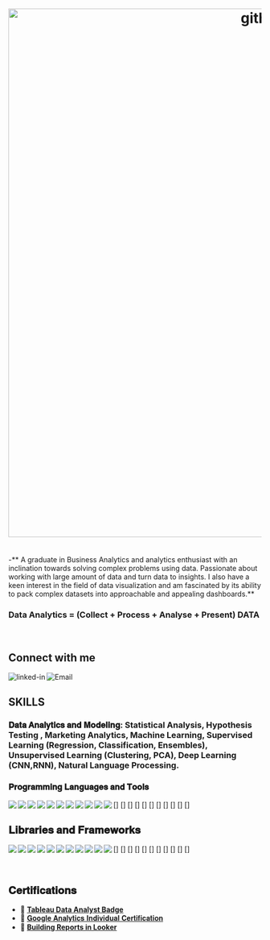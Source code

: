 <h1 align="center"> 
<img width="1050px" alt="githubpic1" src="https://user-images.githubusercontent.com/62577056/128972814-0847e050-084e-40c4-be40-fc89be2f27c0.PNG">
</h1>
<br>
-** A graduate in Business Analytics and analytics enthusiast with an inclination towards solving complex problems using data. 
Passionate about working with large amount of data and turn data to insights. I also have a keen interest in the field of data visualization and am fascinated by its ability to pack complex datasets into approachable and appealing dashboards.**

### Data Analytics = (Collect + Process + Analyse + Present) DATA

<br>

## Connect with me

[<img align="left" alt="linked-in" src="https://img.shields.io/badge/linkedin-%230077B5.svg?&style=for-the-badge&logo=linkedin&logoColor=white" />](https://www.linkedin.com/in/suchita-negi-12021990)

[<img align="left" alt="Email" src="https://img.shields.io/badge/Gmail-D14836?style=for-the-badge&logo=gmail&logoColor=white" />](suchitanegi02@gmail.com)

<br>

## SKILLS

### 𝐃𝐚𝐭𝐚 𝐀𝐧𝐚𝐥𝐲𝐭𝐢𝐜𝐬 𝐚𝐧𝐝 𝐌𝐨𝐝𝐞𝐥𝐢𝐧𝐠: Statistical Analysis, Hypothesis Testing , Marketing Analytics, Machine Learning, Supervised Learning (Regression, Classification, Ensembles), Unsupervised Learning (Clustering, PCA), Deep Learning (CNN,RNN), Natural Language Processing.

### 𝐏𝐫𝐨𝐠𝐫𝐚𝐦𝐦𝐢𝐧𝐠 𝐋𝐚𝐧𝐠𝐮𝐚𝐠𝐞𝐬 𝐚𝐧𝐝 𝐓𝐨𝐨𝐥𝐬

[<img align="left" src="https://img.shields.io/badge/Python-FFD43B?style=for-the-badge&logo=python&logoColor=darkgreen" />]
[<img align="left" src="https://img.shields.io/badge/Java-ED8B00?style=for-the-badge&logo=java&logoColor=white" />]
[<img align="left" src="https://img.shields.io/badge/MySQL-00000F?style=for-the-badge&logo=mysql&logoColor=white" />]
[<img align="left" src="https://img.shields.io/badge/R-276DC3?style=for-the-badge&logo=r&logoColor=white" />]
[<img align="left" src="https://img.shields.io/badge/Jupyter-F37626.svg?&style=for-the-badge&logo=Jupyter&logoColor=white" />]
[<img align="left" src="https://img.shields.io/badge/Google%20Analytics-E37400?style=for-the-badge&logo=google%20analytics&logoColor=white" />]
[<img align="left" src="https://img.shields.io/badge/Eclipse-2C2255?style=for-the-badge&logo=eclipse&logoColor=white" />]
[<img align="left" src="https://img.shields.io/badge/Colab-F9AB00?style=for-the-badge&logo=googlecolab&color=525252" />]
[<img align="left" src="https://img.shields.io/badge/RStudio-75AADB?style=for-the-badge&logo=RStudio&logoColor=white" />]
[<img align="left" src="https://img.shields.io/badge/Microsoft_Excel-217346?style=for-the-badge&logo=microsoft-excel&logoColor=white" />]
[<img align="left" src="https://img.shields.io/badge/Microsoft_PowerPoint-B7472A?style=for-the-badge&logo=microsoft-powerpoint&logoColor=white" />]

## 𝐋𝐢𝐛𝐫𝐚𝐫𝐢𝐞𝐬 𝐚𝐧𝐝 𝐅𝐫𝐚𝐦𝐞𝐰𝐨𝐫𝐤𝐬

[<img align="left" src="https://img.shields.io/badge/Pandas-2C2D72?style=for-the-badge&logo=pandas&logoColor=white" />]
[<img align="left" src="https://img.shields.io/badge/Numpy-777BB4?style=for-the-badge&logo=numpy&logoColor=white" />]
[<img align="left" src="https://img.shields.io/badge/Plotly-239120?style=for-the-badge&logo=plotly&logoColor=white" />]
[<img align="left" src="https://img.shields.io/badge/scikit_learn-F7931E?style=for-the-badge&logo=scikit-learn&logoColor=white" />]
[<img align="left" src="https://img.shields.io/badge/TensorFlow-FF6F00?style=for-the-badge&logo=TensorFlow&logoColor=white" />]
[<img align="left" src="https://img.shields.io/badge/Keras-D00000?style=for-the-badge&logo=Keras&logoColor=white" />]
[<img align="left" src="https://img.shields.io/badge/Ggplot-777BB4?style=for-the-badge&logo=Keras&logoColor=white" />]
[<img align="left" src="https://img.shields.io/badge/NLTK-00000F?style=for-the-badge&logo=Keras&logoColor=white" />]
[<img align="left" src="https://img.shields.io/badge/Dplyr-75AADB?style=for-the-badge&logo=Keras&logoColor=white" />]
[<img align="left" src="https://img.shields.io/badge/Seaborn-ED8B00?style=for-the-badge&logo=Keras&logoColor=white" />]
[<img align="left" src="https://img.shields.io/badge/Matplotlib-E37400?style=for-the-badge&logo=Keras&logoColor=white" />]

<br>

## 𝐂𝐞𝐫𝐭𝐢𝐟𝐢𝐜𝐚𝐭𝐢𝐨𝐧𝐬 
- 🌱 [**Tableau Data Analyst Badge**](https://www.credly.com/badges/73b7cd5d-7caf-43f0-9bea-077930454840)
- 🌱 [𝐆𝐨𝐨𝐠𝐥𝐞 𝐀𝐧𝐚𝐥𝐲𝐭𝐢𝐜𝐬 𝐈𝐧𝐝𝐢𝐯𝐢𝐝𝐮𝐚𝐥 𝐂𝐞𝐫𝐭𝐢𝐟𝐢𝐜𝐚𝐭𝐢𝐨𝐧](https://skillshop.exceedlms.com/student/award/cwM4V1mdKrrA6S6Fr4X6H6Bj)
- 🌱 [**Building Reports in Looker**](https://verify.skilljar.com/c/3xyvj2w73mgb)

<br>
<br>

<!--
**suchitanegi/suchitanegi** is a ✨ _special_ ✨ repository because its `README.md` (this file) appears on your GitHub profile.

Here are some ideas to get you started:

- 🔭 I’m currently working on ...
- 🌱 I’m currently learning ...
- 👯 I’m looking to collaborate on ...
- 🤔 I’m looking for help with ...
- 💬 Ask me about ...
- 📫 How to reach me: ...
- 😄 Pronouns: ...
- ⚡ Fun fact: ...
-->
